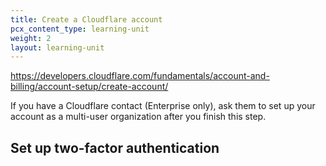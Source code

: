 ```yaml
---
title: Create a Cloudflare account
pcx_content_type: learning-unit
weight: 2
layout: learning-unit
---
```


https://developers.cloudflare.com/fundamentals/account-and-billing/account-setup/create-account/

If you have a Cloudflare contact (Enterprise only), ask them to set up your account as a multi-user organization after you finish this step.

## Set up two-factor authentication
